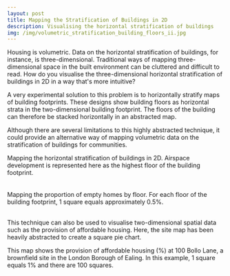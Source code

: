 ```yaml
---
layout: post
title: Mapping the Stratification of Buildings in 2D
description: Visualising the horizontal stratification of buildings
img: /img/volumetric_stratification_building_floors_ii.jpg
---
```

  
Housing is volumetric. Data on the horizontal stratification of buildings, for instance, is three-dimensional. Traditional ways of mapping three-dimensional space in the built environment can be cluttered and difficult to read. How do you visualise the three-dimensional horizontal stratification of buildings in 2D in a way that's more intuitive?

A very experimental solution to this problem is to horizontally stratify maps of building footprints. These designs show building floors as horizontal strata in the two-dimensional building footprint. The floors of the building can therefore be stacked horizontally in an abstracted map.

Although there are several limitations to this highly abstracted technique, it could provide an alternative way of mapping volumetric data on the stratification of buildings for communities.

<div class="col">
	<img class="col" src="{{ site.baseurl }}/img/volumetric_stratification_building_floors.png" alt="" title=""/>
</div>

<div class="col">
	<img class="col" src="{{ site.baseurl }}/img/volumetric_stratification_building_floors_ii.jpg" alt="" title=""/>
</div>

<div class="col three caption">
	Mapping the horizontal stratification of buildings in 2D. Airspace development is represented here as the highest floor of the building footprint.
</div>

<br>
<br>

<div class="col">
	<img class="col" src="{{ site.baseurl }}/img/volumetric_stratification_empty_housing_floors.png" alt="" title=""/>
</div>

<div class="col three caption">
	Mapping the proportion of empty homes by floor. For each floor of the building footprint, 1 square equals approximately 0.5%.
</div>

<br>

This technique can also be used to visualise two-dimensional spatial data such as the provision of affordable housing. Here, the site map has been heavily abstracted to create a square pie chart.

<div class="col">
	<img class="col" src="{{ site.baseurl }}/img/abstracted_map_square_pie_chart.jpeg" alt="" title=""/>
</div>

<div class="col three caption">
	This map shows the provision of affordable housing (%) at 100 Bollo Lane, a brownfield site in the London Borough of Ealing. In this example, 1 square equals 1% and there are 100 squares.
</div>
